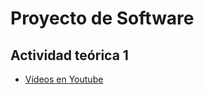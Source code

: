 # Proyecto de Software

## Actividad teórica 1

- [Vídeos en Youtube](https://youtube.com/playlist?list=PLueCbv6M2OriYxs5oJVK0LYBZRmFLwOdi&si=7GQHD40wN_T8QdB6)

